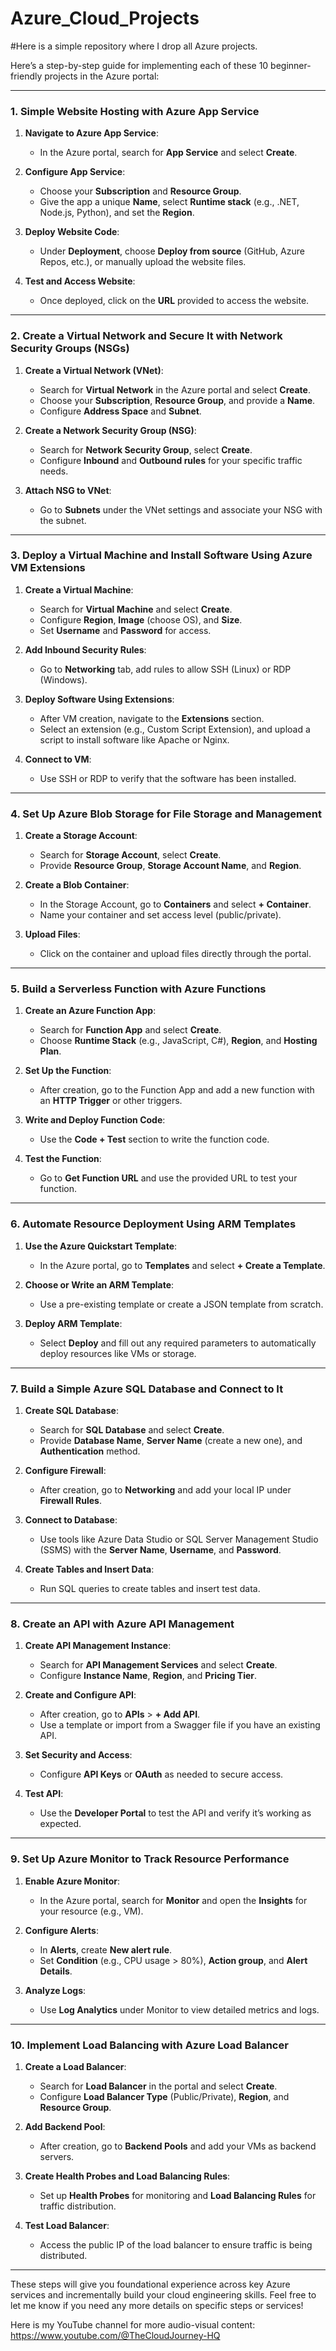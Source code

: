 # Azure_Cloud_Projects
#Here is a simple repository where I drop all Azure projects.

Here’s a step-by-step guide for implementing each of these 10 beginner-friendly projects in the Azure portal:

---

### 1. **Simple Website Hosting with Azure App Service**

1. **Navigate to Azure App Service**:
   - In the Azure portal, search for **App Service** and select **Create**.

2. **Configure App Service**:
   - Choose your **Subscription** and **Resource Group**.
   - Give the app a unique **Name**, select **Runtime stack** (e.g., .NET, Node.js, Python), and set the **Region**.

3. **Deploy Website Code**:
   - Under **Deployment**, choose **Deploy from source** (GitHub, Azure Repos, etc.), or manually upload the website files.

4. **Test and Access Website**:
   - Once deployed, click on the **URL** provided to access the website.

---

### 2. **Create a Virtual Network and Secure It with Network Security Groups (NSGs)**

1. **Create a Virtual Network (VNet)**:
   - Search for **Virtual Network** in the Azure portal and select **Create**.
   - Choose your **Subscription**, **Resource Group**, and provide a **Name**.
   - Configure **Address Space** and **Subnet**.

2. **Create a Network Security Group (NSG)**:
   - Search for **Network Security Group**, select **Create**.
   - Configure **Inbound** and **Outbound rules** for your specific traffic needs.

3. **Attach NSG to VNet**:
   - Go to **Subnets** under the VNet settings and associate your NSG with the subnet.

---

### 3. **Deploy a Virtual Machine and Install Software Using Azure VM Extensions**

1. **Create a Virtual Machine**:
   - Search for **Virtual Machine** and select **Create**.
   - Configure **Region**, **Image** (choose OS), and **Size**.
   - Set **Username** and **Password** for access.

2. **Add Inbound Security Rules**:
   - Go to **Networking** tab, add rules to allow SSH (Linux) or RDP (Windows).

3. **Deploy Software Using Extensions**:
   - After VM creation, navigate to the **Extensions** section.
   - Select an extension (e.g., Custom Script Extension), and upload a script to install software like Apache or Nginx.

4. **Connect to VM**:
   - Use SSH or RDP to verify that the software has been installed.

---

### 4. **Set Up Azure Blob Storage for File Storage and Management**

1. **Create a Storage Account**:
   - Search for **Storage Account**, select **Create**.
   - Provide **Resource Group**, **Storage Account Name**, and **Region**.

2. **Create a Blob Container**:
   - In the Storage Account, go to **Containers** and select **+ Container**.
   - Name your container and set access level (public/private).

3. **Upload Files**:
   - Click on the container and upload files directly through the portal.

---

### 5. **Build a Serverless Function with Azure Functions**

1. **Create an Azure Function App**:
   - Search for **Function App** and select **Create**.
   - Choose **Runtime Stack** (e.g., JavaScript, C#), **Region**, and **Hosting Plan**.

2. **Set Up the Function**:
   - After creation, go to the Function App and add a new function with an **HTTP Trigger** or other triggers.

3. **Write and Deploy Function Code**:
   - Use the **Code + Test** section to write the function code.

4. **Test the Function**:
   - Go to **Get Function URL** and use the provided URL to test your function.

---

### 6. **Automate Resource Deployment Using ARM Templates**

1. **Use the Azure Quickstart Template**:
   - In the Azure portal, go to **Templates** and select **+ Create a Template**.

2. **Choose or Write an ARM Template**:
   - Use a pre-existing template or create a JSON template from scratch.

3. **Deploy ARM Template**:
   - Select **Deploy** and fill out any required parameters to automatically deploy resources like VMs or storage.

---

### 7. **Build a Simple Azure SQL Database and Connect to It**

1. **Create SQL Database**:
   - Search for **SQL Database** and select **Create**.
   - Provide **Database Name**, **Server Name** (create a new one), and **Authentication** method.

2. **Configure Firewall**:
   - After creation, go to **Networking** and add your local IP under **Firewall Rules**.

3. **Connect to Database**:
   - Use tools like Azure Data Studio or SQL Server Management Studio (SSMS) with the **Server Name**, **Username**, and **Password**.

4. **Create Tables and Insert Data**:
   - Run SQL queries to create tables and insert test data.

---

### 8. **Create an API with Azure API Management**

1. **Create API Management Instance**:
   - Search for **API Management Services** and select **Create**.
   - Configure **Instance Name**, **Region**, and **Pricing Tier**.

2. **Create and Configure API**:
   - After creation, go to **APIs** > **+ Add API**.
   - Use a template or import from a Swagger file if you have an existing API.

3. **Set Security and Access**:
   - Configure **API Keys** or **OAuth** as needed to secure access.

4. **Test API**:
   - Use the **Developer Portal** to test the API and verify it’s working as expected.

---

### 9. **Set Up Azure Monitor to Track Resource Performance**

1. **Enable Azure Monitor**:
   - In the Azure portal, search for **Monitor** and open the **Insights** for your resource (e.g., VM).

2. **Configure Alerts**:
   - In **Alerts**, create **New alert rule**.
   - Set **Condition** (e.g., CPU usage > 80%), **Action group**, and **Alert Details**.

3. **Analyze Logs**:
   - Use **Log Analytics** under Monitor to view detailed metrics and logs.

---

### 10. **Implement Load Balancing with Azure Load Balancer**

1. **Create a Load Balancer**:
   - Search for **Load Balancer** in the portal and select **Create**.
   - Configure **Load Balancer Type** (Public/Private), **Region**, and **Resource Group**.

2. **Add Backend Pool**:
   - After creation, go to **Backend Pools** and add your VMs as backend servers.

3. **Create Health Probes and Load Balancing Rules**:
   - Set up **Health Probes** for monitoring and **Load Balancing Rules** for traffic distribution.

4. **Test Load Balancer**:
   - Access the public IP of the load balancer to ensure traffic is being distributed.

---

These steps will give you foundational experience across key Azure services and incrementally build your cloud engineering skills. Feel free to let me know if you need any more details on specific steps or services!

Here is my YouTube channel for more audio-visual content: https://www.youtube.com/@TheCloudJourney-HQ

